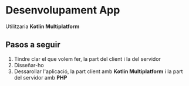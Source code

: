 # Desenvolupament App

Utilitzaria **Kotlin Multiplatform**

## Pasos a seguir

1. Tindre clar el que volem fer, la part del client i la del servidor
2. Disseñar-ho
3. Dessarollar l'aplicació, la part client amb **Kotlin Multiplatform** i la part del servidor amb **PHP**